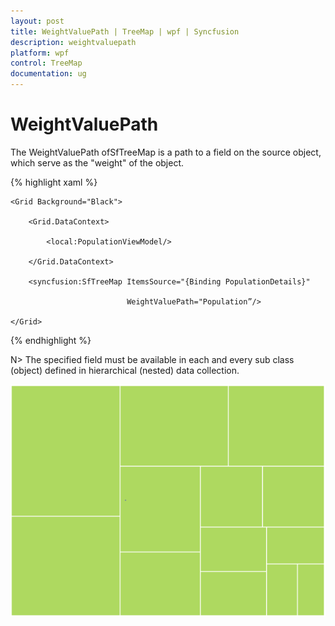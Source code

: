 ```yaml
---
layout: post
title: WeightValuePath | TreeMap | wpf | Syncfusion
description: weightvaluepath
platform: wpf
control: TreeMap
documentation: ug
---
```


# WeightValuePath

The WeightValuePath ofSfTreeMap is a path to a field on the source object, which serve as the "weight" of the object. 


{% highlight xaml %}



    <Grid Background="Black">

        <Grid.DataContext>

            <local:PopulationViewModel/>

        </Grid.DataContext>

        <syncfusion:SfTreeMap ItemsSource="{Binding PopulationDetails}" 

                              WeightValuePath="Population”/>

    </Grid>

{% endhighlight %}



N> The specified field must be available in each and every sub class (object) defined in hierarchical (nested) data collection.

![](WeightValuePath_images/WeightValuePath_img1.png)



